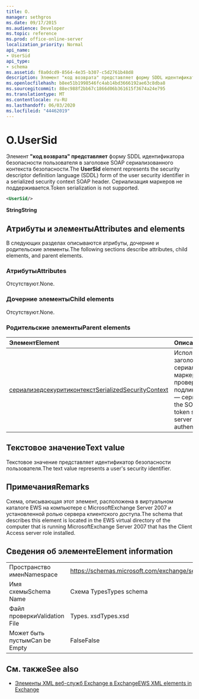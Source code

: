```yaml
---
title: О.
manager: sethgros
ms.date: 09/17/2015
ms.audience: Developer
ms.topic: reference
ms.prod: office-online-server
localization_priority: Normal
api_name:
- UserSid
api_type:
- schema
ms.assetid: f8a0dcd9-8564-4e35-b307-c5d2761b48d8
description: Элемент "код возврата" представляет форму SDDL идентификатора безопасности пользователя в заголовке SOAP сериализованного контекста безопасности. Сериализация маркеров не поддерживается.
ms.openlocfilehash: b8ee51b1998546fc4ab14bd3666192ae63c8dba8
ms.sourcegitcommit: 88ec988f2bb67c1866d06b361615f3674a24e795
ms.translationtype: MT
ms.contentlocale: ru-RU
ms.lasthandoff: 06/03/2020
ms.locfileid: "44462019"
---
```

# <a name="usersid"></a><span data-ttu-id="ab595-104">О.</span><span class="sxs-lookup"><span data-stu-id="ab595-104">UserSid</span></span>

<span data-ttu-id="ab595-105">Элемент **"код возврата" представляет** форму SDDL идентификатора безопасности пользователя в заголовке SOAP сериализованного контекста безопасности.</span><span class="sxs-lookup"><span data-stu-id="ab595-105">The **UserSid** element represents the security descriptor definition language (SDDL) form of the user security identifier in a serialized security context SOAP header.</span></span> <span data-ttu-id="ab595-106">Сериализация маркеров не поддерживается.</span><span class="sxs-lookup"><span data-stu-id="ab595-106">Token serialization is not supported.</span></span> 
  
```xml
<UserSid/>
```

 <span data-ttu-id="ab595-107">**String**</span><span class="sxs-lookup"><span data-stu-id="ab595-107">**String**</span></span>
## <a name="attributes-and-elements"></a><span data-ttu-id="ab595-108">Атрибуты и элементы</span><span class="sxs-lookup"><span data-stu-id="ab595-108">Attributes and elements</span></span>

<span data-ttu-id="ab595-109">В следующих разделах описываются атрибуты, дочерние и родительские элементы.</span><span class="sxs-lookup"><span data-stu-id="ab595-109">The following sections describe attributes, child elements, and parent elements.</span></span>
  
### <a name="attributes"></a><span data-ttu-id="ab595-110">Атрибуты</span><span class="sxs-lookup"><span data-stu-id="ab595-110">Attributes</span></span>

<span data-ttu-id="ab595-111">Отсутствуют.</span><span class="sxs-lookup"><span data-stu-id="ab595-111">None.</span></span>
  
### <a name="child-elements"></a><span data-ttu-id="ab595-112">Дочерние элементы</span><span class="sxs-lookup"><span data-stu-id="ab595-112">Child elements</span></span>

<span data-ttu-id="ab595-113">Отсутствуют.</span><span class="sxs-lookup"><span data-stu-id="ab595-113">None.</span></span>
  
### <a name="parent-elements"></a><span data-ttu-id="ab595-114">Родительские элементы</span><span class="sxs-lookup"><span data-stu-id="ab595-114">Parent elements</span></span>

|<span data-ttu-id="ab595-115">**Элемент**</span><span class="sxs-lookup"><span data-stu-id="ab595-115">**Element**</span></span>|<span data-ttu-id="ab595-116">**Описание**</span><span class="sxs-lookup"><span data-stu-id="ab595-116">**Description**</span></span>|
|:-----|:-----|
|[<span data-ttu-id="ab595-117">сериализедсекуритиконтекст</span><span class="sxs-lookup"><span data-stu-id="ab595-117">SerializedSecurityContext</span></span>](serializedsecuritycontext.md) <br/> |<span data-ttu-id="ab595-118">Используется в заголовке SOAP для сериализации маркеров при проверке подлинности "сервер — сервер".</span><span class="sxs-lookup"><span data-stu-id="ab595-118">Used in the SOAP header for token serialization in server-to-server authentication.</span></span>  <br/> |
   
## <a name="text-value"></a><span data-ttu-id="ab595-119">Текстовое значение</span><span class="sxs-lookup"><span data-stu-id="ab595-119">Text value</span></span>

<span data-ttu-id="ab595-120">Текстовое значение представляет идентификатор безопасности пользователя.</span><span class="sxs-lookup"><span data-stu-id="ab595-120">The text value represents a user's security identifier.</span></span>
  
## <a name="remarks"></a><span data-ttu-id="ab595-121">Примечания</span><span class="sxs-lookup"><span data-stu-id="ab595-121">Remarks</span></span>

<span data-ttu-id="ab595-122">Схема, описывающая этот элемент, расположена в виртуальном каталоге EWS на компьютере с MicrosoftExchange Server 2007 и установленной ролью сервера клиентского доступа.</span><span class="sxs-lookup"><span data-stu-id="ab595-122">The schema that describes this element is located in the EWS virtual directory of the computer that is running MicrosoftExchange Server 2007 that has the Client Access server role installed.</span></span>
  
## <a name="element-information"></a><span data-ttu-id="ab595-123">Сведения об элементе</span><span class="sxs-lookup"><span data-stu-id="ab595-123">Element information</span></span>

|||
|:-----|:-----|
|<span data-ttu-id="ab595-124">Пространство имен</span><span class="sxs-lookup"><span data-stu-id="ab595-124">Namespace</span></span>  <br/> |https://schemas.microsoft.com/exchange/services/2006/types  <br/> |
|<span data-ttu-id="ab595-125">Имя схемы</span><span class="sxs-lookup"><span data-stu-id="ab595-125">Schema Name</span></span>  <br/> |<span data-ttu-id="ab595-126">Схема Types</span><span class="sxs-lookup"><span data-stu-id="ab595-126">Types schema</span></span>  <br/> |
|<span data-ttu-id="ab595-127">Файл проверки</span><span class="sxs-lookup"><span data-stu-id="ab595-127">Validation File</span></span>  <br/> |<span data-ttu-id="ab595-128">Types. xsd</span><span class="sxs-lookup"><span data-stu-id="ab595-128">Types.xsd</span></span>  <br/> |
|<span data-ttu-id="ab595-129">Может быть пустым</span><span class="sxs-lookup"><span data-stu-id="ab595-129">Can be Empty</span></span>  <br/> |<span data-ttu-id="ab595-130">False</span><span class="sxs-lookup"><span data-stu-id="ab595-130">False</span></span>  <br/> |
   
## <a name="see-also"></a><span data-ttu-id="ab595-131">См. также</span><span class="sxs-lookup"><span data-stu-id="ab595-131">See also</span></span>



- [<span data-ttu-id="ab595-132">Элементы XML веб-служб Exchange в Exchange</span><span class="sxs-lookup"><span data-stu-id="ab595-132">EWS XML elements in Exchange</span></span>](ews-xml-elements-in-exchange.md)

